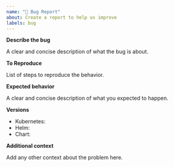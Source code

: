 ```yaml
---
name: "🐛 Bug Report"
about: Create a report to help us improve
labels: bug
---
```


<!--
Never report security issues on GitHub or other public channels (Gitter/Twitter/etc.). PLease use our [TraceTronic Support Center](https://support.tracetronic.com).
For reporting issues containing NDA relevant information please also use our [TraceTronic Support Center](https://support.tracetronic.com).
-->

**Describe the bug**

A clear and concise description of what the bug is about.

**To Reproduce**

List of steps to reproduce the behavior.

**Expected behavior**

A clear and concise description of what you expected to happen.

**Versions**

- Kubernetes:
- Helm:
- Chart:

**Additional context**

Add any other context about the problem here.
